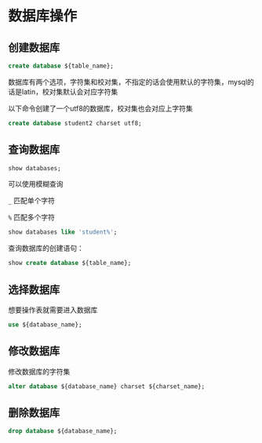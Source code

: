 # 数据库操作

## 创建数据库

```sql
create database ${table_name};
```

数据库有两个选项，字符集和校对集，不指定的话会使用默认的字符集，mysql的话是latin，校对集默认会对应字符集

以下命令创建了一个utf8的数据库，校对集也会对应上字符集

```sql
create database student2 charset utf8;
```



## 查询数据库

```sql
show databases;
```

可以使用模糊查询

`_` 匹配单个字符

`%` 匹配多个字符

```sql
show databases like 'student%';
```

查询数据库的创建语句：

```sql
show create database ${table_name};
```



## 选择数据库

想要操作表就需要进入数据库

```sql
use ${database_name};
```



## 修改数据库

修改数据库的字符集

```sql
alter database ${database_name} charset ${charset_name};
```



## 删除数据库

```sql
drop database ${database_name};
```

